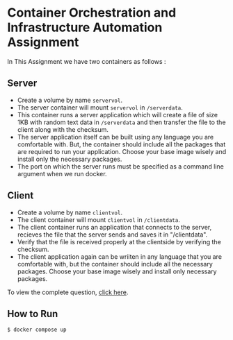 # Container Orchestration and Infrastructure Automation Assignment

In This Assignment we have two containers as follows :


## Server
- Create a volume by name ```servervol```.
- The server container will mount ```servervol``` in ```/serverdata```.
- This container runs a server application which will create a file of size 1KB with random text data in ```/serverdata``` and then transfer the file to the client along with the checksum.
- The server application itself can be built using any language you are comfortable with. But, the container should include all the packages that are required to run your application. Choose your base image wisely and install only the necessary packages.
- The port on which the server runs must be specified as a command line argument when we run docker.


## Client
- Create a volume by name ```clientvol```.
- The client container will mount ```clientvol``` in ```/clientdata```.
- The client container runs an application that connects to the server, recieves the file that the server sends and saves it in "/clientdata".
- Verify that the file is received properly at the clientside by verifying the checksum.
- The client application again can be wriiten in any language that you are comfortable with, but the container should include all the necessary packages. Choose your base image wisely and install only necessary packages.

To view the complete question, [click here](https://github.com/kartiks123/Docker-Assignment-1/blob/main/Assignment.docx).


## How to Run
```$ docker compose up```